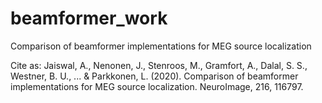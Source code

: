 # beamformer_work
Comparison of beamformer implementations for MEG source localization

Cite as:
Jaiswal, A., Nenonen, J., Stenroos, M., Gramfort, A., Dalal, S. S., Westner, B. U., ... & Parkkonen, L. (2020). Comparison of beamformer implementations for MEG source localization. NeuroImage, 216, 116797.
